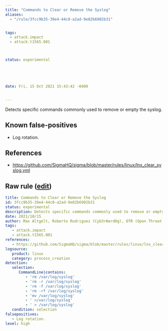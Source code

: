 ```yaml
---
title: "Commands to Clear or Remove the Syslog"
aliases:
  - "/rule/3fcc9b35-39e4-44c0-a2ad-9e82b6902b31"


tags:
  - attack.impact
  - attack.t1565.001



status: experimental





date: Fri, 15 Oct 2021 15:43:42 -0400


---
```


Detects specific commands commonly used to remove or empty the syslog.

<!--more-->


## Known false-positives

* Log rotation.



## References

* https://github.com/SigmaHQ/sigma/blob/master/rules/linux/lnx_clear_syslog.yml


## Raw rule ([edit](https://github.com/SigmaHQ/sigma/edit/master/rules/linux/process_creation/proc_creation_lnx_clear_syslog.yml))
```yaml
title: Commands to Clear or Remove the Syslog
id: 3fcc9b35-39e4-44c0-a2ad-9e82b6902b31
status: experimental
description: Detects specific commands commonly used to remove or empty the syslog.
date: 2021/10/15
author: Max Altgelt, Roberto Rodriguez (Cyb3rWard0g), OTR (Open Threat Research), MSTIC
tags:
   - attack.impact
   - attack.t1565.001
references:
   - https://github.com/SigmaHQ/sigma/blob/master/rules/linux/lnx_clear_syslog.yml
logsource:
   product: linux
   category: process_creation
detection:
   selection:
      CommandLine|contains:
         - 'rm /var/log/syslog'
         - 'rm -r /var/log/syslog'
         - 'rm -f /var/log/syslog'
         - 'rm -rf /var/log/syslog'
         - 'mv /var/log/syslog'
         - ' >/var/log/syslog'
         - ' > /var/log/syslog'
   condition: selection
falsepositives:
   - Log rotation.
level: high
```
